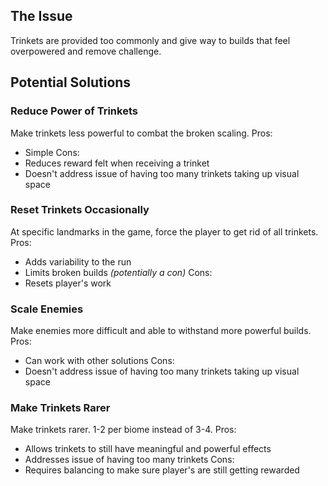 ## The Issue
Trinkets are provided too commonly and give way to builds that feel overpowered and remove challenge.
## Potential Solutions
### Reduce Power of Trinkets
Make trinkets less powerful to combat the broken scaling.
Pros:
- Simple
Cons:
- Reduces reward felt when receiving a trinket
- Doesn't address issue of having too many trinkets taking up visual space
### Reset Trinkets Occasionally
At specific landmarks in the game, force the player to get rid of all trinkets.
Pros:
- Adds variability to the run
- Limits broken builds *(potentially a con)*
Cons:
- Resets player's work
### Scale Enemies
Make enemies more difficult and able to withstand more powerful builds.
Pros:
- Can work with other solutions
Cons:
- Doesn't address issue of having too many trinkets taking up visual space
### Make Trinkets Rarer
Make trinkets rarer. 1-2 per biome instead of 3-4.
Pros:
- Allows trinkets to still have meaningful and powerful effects
- Addresses issue of having too many trinkets
Cons:
- Requires balancing to make sure player's are still getting rewarded
